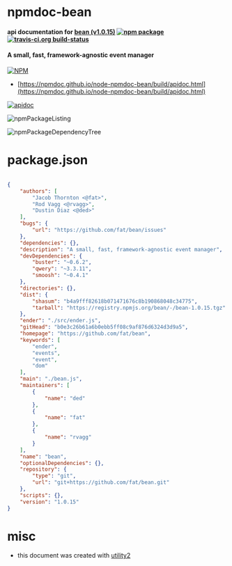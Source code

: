 # npmdoc-bean

#### api documentation for  [bean (v1.0.15)](https://github.com/fat/bean)  [![npm package](https://img.shields.io/npm/v/npmdoc-bean.svg?style=flat-square)](https://www.npmjs.org/package/npmdoc-bean) [![travis-ci.org build-status](https://api.travis-ci.org/npmdoc/node-npmdoc-bean.svg)](https://travis-ci.org/npmdoc/node-npmdoc-bean)

#### A small, fast, framework-agnostic event manager

[![NPM](https://nodei.co/npm/bean.png?downloads=true&downloadRank=true&stars=true)](https://www.npmjs.com/package/bean)

- [https://npmdoc.github.io/node-npmdoc-bean/build/apidoc.html](https://npmdoc.github.io/node-npmdoc-bean/build/apidoc.html)

[![apidoc](https://npmdoc.github.io/node-npmdoc-bean/build/screenCapture.buildCi.browser.%252Ftmp%252Fbuild%252Fapidoc.html.png)](https://npmdoc.github.io/node-npmdoc-bean/build/apidoc.html)

![npmPackageListing](https://npmdoc.github.io/node-npmdoc-bean/build/screenCapture.npmPackageListing.svg)

![npmPackageDependencyTree](https://npmdoc.github.io/node-npmdoc-bean/build/screenCapture.npmPackageDependencyTree.svg)



# package.json

```json

{
    "authors": [
        "Jacob Thornton <@fat>",
        "Rod Vagg <@rvagg>",
        "Dustin Diaz <@ded>"
    ],
    "bugs": {
        "url": "https://github.com/fat/bean/issues"
    },
    "dependencies": {},
    "description": "A small, fast, framework-agnostic event manager",
    "devDependencies": {
        "buster": "~0.6.2",
        "qwery": "~3.3.11",
        "smoosh": "~0.4.1"
    },
    "directories": {},
    "dist": {
        "shasum": "b4a9fff82618b071471676c8b190868048c34775",
        "tarball": "https://registry.npmjs.org/bean/-/bean-1.0.15.tgz"
    },
    "ender": "./src/ender.js",
    "gitHead": "b0e3c26b61a6b0ebb5ff08c9af876d6324d3d9a5",
    "homepage": "https://github.com/fat/bean",
    "keywords": [
        "ender",
        "events",
        "event",
        "dom"
    ],
    "main": "./bean.js",
    "maintainers": [
        {
            "name": "ded"
        },
        {
            "name": "fat"
        },
        {
            "name": "rvagg"
        }
    ],
    "name": "bean",
    "optionalDependencies": {},
    "repository": {
        "type": "git",
        "url": "git+https://github.com/fat/bean.git"
    },
    "scripts": {},
    "version": "1.0.15"
}
```



# misc
- this document was created with [utility2](https://github.com/kaizhu256/node-utility2)
